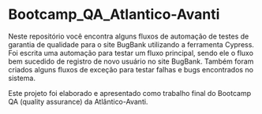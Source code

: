 # Bootcamp_QA_Atlantico-Avanti
Neste repositório você encontra alguns fluxos de automação de testes de garantia de qualidade para o site BugBank utilizando a ferramenta Cypress. Foi escrita uma automação para testar um fluxo principal, sendo ele o fluxo bem sucedido de registro de novo usuário no site BugBank. Também foram criados alguns fluxos de exceção para testar falhas e bugs encontrados no sistema.

Este projeto foi elaborado e apresentado como trabalho final do Bootcamp QA (quality assurance) da Atlântico-Avanti.
